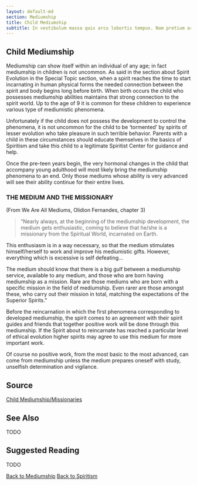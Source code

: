 ```yaml
---
layout: default-md
section: Mediumship
title: Child Mediumship
subtitle: In vestibulum massa quis arcu lobortis tempus. Nam pretium arcu in odio vulputate luctus.
---
```


## Child Mediumship

Mediumship can show itself within an individual of any age; in fact mediumship in children is not uncommon. As said in the section about Spirit Evolution in the Special Topic section, when a spirit reaches the time to start incarnating in human physical forms the needed connection between the spirit and body begins long before birth. When birth occurs the child who possesses mediumship abilities maintains that strong connection to the spirit world. Up to the age of 9 it is common for these children to experience various type of mediumistic phenomena.

Unfortunately if the child does not possess the development to control the phenomena, it is not uncommon for the child to be ‘tormented’ by spirits of lesser evolution who take pleasure in such terrible behavior. Parents with a child in these circumstances should educate themselves in the basics of Spiritism and take this child to a legitimate Spiritist Center for guidance and help.

Once the pre-teen years begin, the very hormonal changes in the child that accompany young adulthood will most likely bring the mediumship phenomena to an end. Only those mediums whose ability is very advanced will see their ability continue for their entire lives.

### THE MEDIUM AND THE MISSIONARY
(From We Are All Mediums, Olidion Fernandes, chapter 3)

> “Nearly always, at the beginning of the mediumship development, the medium gets enthusiastic, coming to believe that he/she is a missionary from the Spiritual World, incarnated on Earth.

This enthusiasm is in a way necessary, so that the medium stimulates himself/herself to work and improve his mediumistic gifts. However, everything which is excessive is self defeating…

The medium should know that there is a big gulf between a mediumship service, available to any medium, and those who are born having mediumship as a mission. Rare are those mediums who are born with a specific mission in the field of mediumship. Even rarer are those amongst these, who carry out their mission in total, matching the expectations of the Superior Spirits.”

Before the reincarnation in which the first phenomena corresponding to developed mediumship, the spirit comes to an agreement with their spirit guides and friends that together positive work will be done through this mediumship. If the Spirit about to reincarnate has reached a particular level of ethical evolution higher spirits may agree to use this medium for more important work.

Of course no positive work, from the most basic to the most advanced, can come from mediumship unless the medium prepares oneself with study, unselfish determination and vigilance.



## Source
[Child Mediumship/Missionaries](http://www.sgny.org/spiritism-guide/mediumship/child-mediums/)

## See Also
TODO


## Suggested Reading
TODO



<a href="/spiritism/mediumship" class="button">Back to Mediumship</a>
<a href="/spiritism/" class="button">Back to Spiritism</a>


